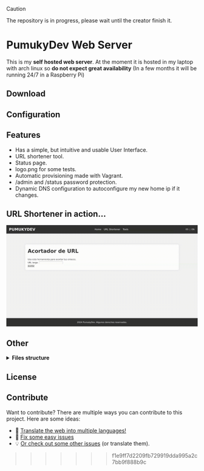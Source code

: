 > [!CAUTION]
> The repository is in progress, please wait until the creator finish it.

# PumukyDev Web Server

This is my **self hosted web server**. At the moment it is hosted in my laptop with arch linux so **do not expect great availability** (In a few months it will be running 24/7 in a Raspberry Pi)

## Download

## Configuration

## Features
* Has a simple, but intuitive and usable User Interface.
* URL shortener tool.
* Status page.
* logo.png for some tests.
* Automatic provisioning made with Vagrant.
* /admin and /status password protection.
* Dynamic DNS configuration to autoconfigure my new home ip if it changes.

## URL Shortener in action...

![showing url-shortener](assets/screencasts/url-shortener.gif)

## Other

<details>
    <summary>
        <b>Files structure</b></summary><br/>

This is the my proyect files structure:

```
.
├── apache_exporter.service
├── compose.yml
├── config
│   ├── apache2
│   │   ├── apache2.conf
│   │   ├── certs
│   │   │   ├── intermediate
│   │   │   │   ├── intermediate1.cer
│   │   │   │   └── intermediate2.cer
│   │   │   ├── _.pumukydev.com_private_key.key
│   │   │   └── pumukydev.com_ssl_certificate.cer
│   │   └── sites-available
│   │       └── pumukydev.conf
│   ├── dynamic-dns
│   │   ├── dyndns-cronjob
│   │   ├── get_url
│   │   │   └── dyndns.sh
│   │   └── README.md
│   └── monitoring
│       ├── grafana
│       │   ├── dashboard.json
│       │   ├── dashboard.yml
│       │   ├── datasources.yml
│       │   └── grafana.ini
│       ├── images
│       │   ├── grafana_change_passwd.jpg
│       │   ├── grafana_connections.jpg
│       │   ├── grafana_graph.jpg
│       │   ├── grafana_login.jpg
│       │   ├── grafana_prometheus.jpg
│       │   ├── prometheus_add_source.jpg
│       │   ├── prometheus_settings.jpg
│       │   └── prometheus_succed.jpg
│       ├── prometheus
│       │   └── prometheus.yml
│       └── README.md
├── htdocs
│   ├── admin
│   │   └── index.phpweb-server
│   │   ├── footer.php
│   │   └── header.php
│   ├── index.php
│   ├── logo.png
│   ├── shortener
│   │   ├── get_long_url.sh
│   │   ├── get_txt.sh
│   │   ├── get_zoneId.sh
│   │   ├── index.php
│   │   ├── post_txt.sh
│   │   ├── redirect.php
│   │   └── urlshortener.php
│   ├── status
│   │   └── index.php
│   ├── style
│   │   └── style.css
│   └── tools
│       └── index.php
├── playbooks
│   ├── main.yml
│   ├── tasks
│   │   ├── apache.yml
│   │   ├── dyndns.yml
│   │   └── monitoring.yml
│   └── vars
├── README.md
└── Vagrantfile
```
</details>

## License

## Contribute

Want to contribute? There are multiple ways you can contribute to this project. Here are some ideas:

* 📃 [Translate the web into multiple languages!](./CONTRIBUTING.md#translations)
* 🐛 [Fix some easy issues](CONTRIBUTING.md#coding)
* 💡 [Or check out some other issues](CONTRIBUTING.md#need-ideas) (or translate them).
>>>>>>> f1e9ff7d2209fb729919dda995a2c7bb9f888b9c
